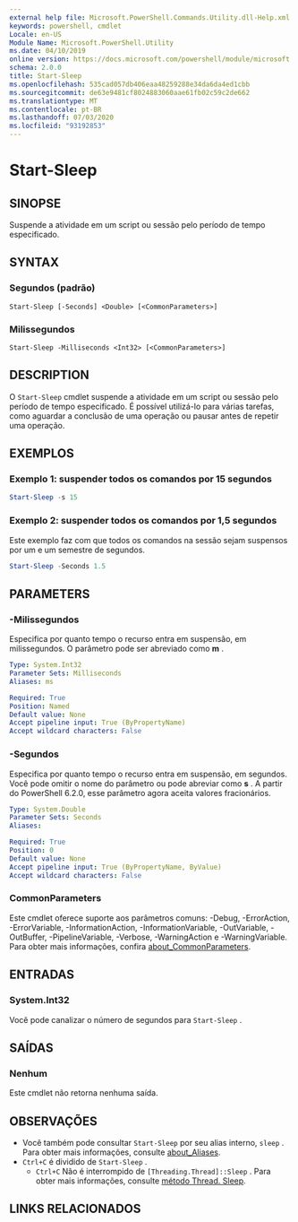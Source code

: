 ```yaml
---
external help file: Microsoft.PowerShell.Commands.Utility.dll-Help.xml
keywords: powershell, cmdlet
Locale: en-US
Module Name: Microsoft.PowerShell.Utility
ms.date: 04/10/2019
online version: https://docs.microsoft.com/powershell/module/microsoft.powershell.utility/start-sleep?view=powershell-7&WT.mc_id=ps-gethelp
schema: 2.0.0
title: Start-Sleep
ms.openlocfilehash: 535cad057db406eaa48259288e34da6da4ed1cbb
ms.sourcegitcommit: de63e9481cf8024883060aae61fb02c59c2de662
ms.translationtype: MT
ms.contentlocale: pt-BR
ms.lasthandoff: 07/03/2020
ms.locfileid: "93192853"
---
```

# Start-Sleep

## SINOPSE
Suspende a atividade em um script ou sessão pelo período de tempo especificado.

## SYNTAX

### Segundos (padrão)

```
Start-Sleep [-Seconds] <Double> [<CommonParameters>]
```

### Milissegundos

```
Start-Sleep -Milliseconds <Int32> [<CommonParameters>]
```

## DESCRIPTION

O `Start-Sleep` cmdlet suspende a atividade em um script ou sessão pelo período de tempo especificado. É possível utilizá-lo para várias tarefas, como aguardar a conclusão de uma operação ou pausar antes de repetir uma operação.

## EXEMPLOS

### Exemplo 1: suspender todos os comandos por 15 segundos

```powershell
Start-Sleep -s 15
```

### Exemplo 2: suspender todos os comandos por 1,5 segundos

Este exemplo faz com que todos os comandos na sessão sejam suspensos por um e um semestre de segundos.

```powershell
Start-Sleep -Seconds 1.5
```

## PARAMETERS

### -Milissegundos

Especifica por quanto tempo o recurso entra em suspensão, em milissegundos. O parâmetro pode ser abreviado como **m** .

```yaml
Type: System.Int32
Parameter Sets: Milliseconds
Aliases: ms

Required: True
Position: Named
Default value: None
Accept pipeline input: True (ByPropertyName)
Accept wildcard characters: False
```

### -Segundos

Especifica por quanto tempo o recurso entra em suspensão, em segundos. Você pode omitir o nome do parâmetro ou pode abreviar como **s** . A partir do PowerShell 6.2.0, esse parâmetro agora aceita valores fracionários.

```yaml
Type: System.Double
Parameter Sets: Seconds
Aliases:

Required: True
Position: 0
Default value: None
Accept pipeline input: True (ByPropertyName, ByValue)
Accept wildcard characters: False
```

### CommonParameters

Este cmdlet oferece suporte aos parâmetros comuns: -Debug, -ErrorAction, -ErrorVariable, -InformationAction, -InformationVariable, -OutVariable, -OutBuffer, -PipelineVariable, -Verbose, -WarningAction e -WarningVariable. Para obter mais informações, confira [about_CommonParameters](../Microsoft.PowerShell.Core/About/about_CommonParameters.md).

## ENTRADAS

### System.Int32

Você pode canalizar o número de segundos para `Start-Sleep` .

## SAÍDAS

### Nenhum

Este cmdlet não retorna nenhuma saída.

## OBSERVAÇÕES

- Você também pode consultar `Start-Sleep` por seu alias interno, `sleep` . Para obter mais informações, consulte [about_Aliases](../Microsoft.PowerShell.Core/About/about_Aliases.md).
- `Ctrl+C` é dividido de `Start-Sleep` .
  - `Ctrl+C` Não é interrompido de `[Threading.Thread]::Sleep` . Para obter mais informações, consulte [método Thread. Sleep](/dotnet/api/system.threading.thread.sleep).

## LINKS RELACIONADOS
